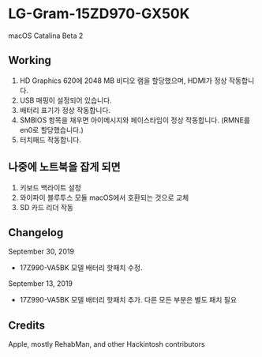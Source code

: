 # LG-Gram-15ZD970-GX50K
macOS Catalina Beta 2
## Working
  1. HD Graphics 620에 2048 MB 비디오 램을 할당했으며, HDMI가 정상 작동합니다.
  2. USB 매핑이 설정되어 있습니다.
  3. 배터리 표기가 정상 작동합니다.
  4. SMBIOS 항목을 채우면 아이메시지와 페이스타임이 정상 작동합니다. (RMNE를 en0로 할당했습니다.)
  5. 터치패드 작동합니다.
## 나중에 노트북을 잡게 되면
  1. 키보드 백라이트 설정
  2. 와이파이 블루투스 모듈 macOS에서 호환되는 것으로 교체
  3. SD 카드 리더 작동
## Changelog
September 30, 2019
- 17Z990-VA5BK 모델 배터리 핫패치 수정.

September 13, 2019
- 17Z990-VA5BK 모델 배터리 핫패치 추가. 다른 모든 부분은 별도 패치 필요
## Credits
Apple, mostly RehabMan, and other Hackintosh contributors
